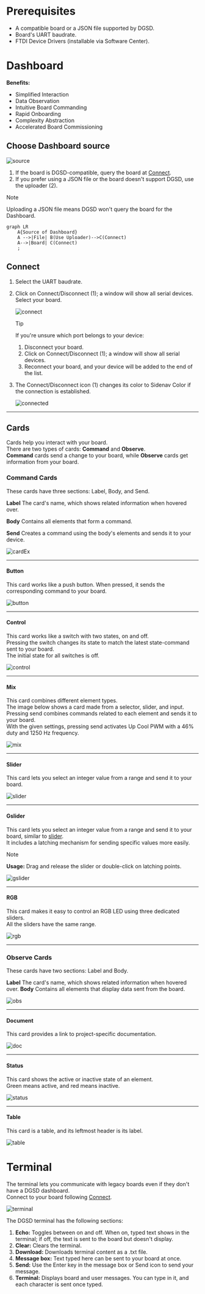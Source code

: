 # Prerequisites

-   A compatible board or a JSON file supported by DGSD.
-   Board's UART baudrate.
-   FTDI Device Drivers (installable via Software Center).

# Dashboard
**Benefits:**
- Simplified Interaction
- Data Observation 
- Intuitive Board Commanding
- Rapid Onboarding
- Complexity Abstraction
- Accelerated Board Commissioning

## Choose Dashboard source

![source](./media/source.png)

1. If the board is DGSD-compatible, query the board at [Connect](#Connect).
2. If you prefer using a JSON file or the board doesn't support DGSD, use the uploader (2).

> [!Note]
> Uploading a JSON file means DGSD won't query the board for the Dashboard.

```mermaid
graph LR
    A{Source of Dashboard}
    A -->|File| B(Use Uploader)-->C(Connect)
    A-->|Board| C(Connect)
    ;
```

## Connect

1. Select the UART baudrate.
2. Click on Connect/Disconnect (1); a window will show all serial devices.  
   Select your board.

    ![connect](./media/connect.png)

    > [!Tip]
    > If you're unsure which port belongs to your device:
    >
    > 1. Disconnect your board.
    > 2. Click on Connect/Disconnect (1); a window will show all serial devices.
    > 3. Reconnect your board, and your device will be added to the end of the list.

3. The Connect/Disconnect icon (1) changes its color to Sidenav Color if the connection is established.

    ![connected](./media/connected.png)

---

## Cards

Cards help you interact with your board.  
There are two types of cards: **Command** and **Observe**.  
**Command** cards send a change to your board, while **Observe** cards get information from your board.

### Command Cards

These cards have three sections: Label, Body, and Send.

**Label**
The card's name, which shows related information when hovered over.

**Body**
Contains all elements that form a command.

**Send**
Creates a command using the body's elements and sends it to your device.

![cardEx](./media/cardEx.png)

---

#### Button

This card works like a push button. When pressed, it sends the corresponding command to your board.

![button](./media/button.png)

---

#### Control

This card works like a switch with two states, on and off.  
Pressing the switch changes its state to match the latest state-command sent to your board.  
The initial state for all switches is off.

![control](./media/control.png)

---

#### Mix

This card combines different element types.  
The image below shows a card made from a selector, slider, and input.  
Pressing send combines commands related to each element and sends it to your board.  
With the given settings, pressing send activates Up Cool PWM with a 46% duty and 1250 Hz frequency.

![mix](./media/mix.png)

---

#### Slider

This card lets you select an integer value from a range and send it to your board.

![slider](./media/slider.png)

---

#### Gslider

This card lets you select an integer value from a range and send it to your board, similar to [slider](#Slider).  
It includes a latching mechanism for sending specific values more easily.

> [!Note]  
> **Usage:** Drag and release the slider or double-click on latching points.

![gslider](./media/gslider.png)

---

#### RGB

This card makes it easy to control an RGB LED using three dedicated sliders.  
All the sliders have the same range.

![rgb](./media/rgb.png)

---

### Observe Cards

These cards have two sections: Label and Body.

**Label**
The card's name, which shows related information when hovered over.
**Body**
Contains all elements that display data sent from the board.

![obs](./media/obs.png)

---

#### Document

This card provides a link to project-specific documentation.

![doc](./media/doc.png)

---

#### Status

This card shows the active or inactive state of an element.  
Green means active, and red means inactive.

![status](./media/status.png)

---

#### Table

This card is a table, and its leftmost header is its label.

![table](./media/table.png)

# Terminal

The terminal lets you communicate with legacy boards even if they don't have a DGSD dashboard.  
Connect to your board following [Connect](#Connect).

![terminal](./media/terminal.png)

The DGSD terminal has the following sections:

1. **Echo:** Toggles between on and off. When on, typed text shows in the terminal; if off, the text is sent to the board but doesn't display.
2. **Clear:** Clears the terminal.
3. **Download:** Downloads terminal content as a .txt file.
4. **Message box:** Text typed here can be sent to your board at once.
5. **Send:** Use the Enter key in the message box or Send icon to send your message.
6. **Terminal:** Displays board and user messages. You can type in it, and each character is sent once typed.
